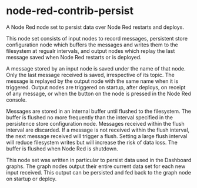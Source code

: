 # node-red-contrib-persist
A Node Red node set to persist data over Node Red restarts and deploys.


This node set consists of input nodes to record messages, persistent store configuration node which buffers the messages and writes them to the filesystem at regualr intervals, and output nodes which replay the last message saved when Node Red restarts or is deployed.

A message stored by an input node is saved under the name of that node.  Only the last message received is saved, irrespective of its topic.   The message is replayed by the output node with the same name when it is triggered.  Output nodes are triggered on startup, after deploys, on receipt of any message, or when the button on the node is pressed in the Node Red console.

Messages are stored in an internal buffer until flushed to the filesystem.  The buffer is flushed no more frequently than the interval specified in the persistence store configuration node.  Messages received within the flush interval are discarded.  If a message is not received within the flush interval, the next message received will trigger a flush.  Setting a large flush interval will reduce filesystem writes but will increase the risk of data loss.  The buffer is flushed when Node Red is shutdown.

This node set was written in particular to persist data used in the Dashboard graphs.  The graph nodes output their entire current data set for each new input received.  This output can be persisted and fed back to the graph node on startup or deploy.

